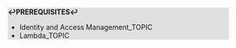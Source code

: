 <div style="margin:2em; background-color: #e0e0e0;">

<strong>↩PREREQUISITES↩</strong>

 * Identity and Access Management_TOPIC
 * Lambda_TOPIC

</div>


